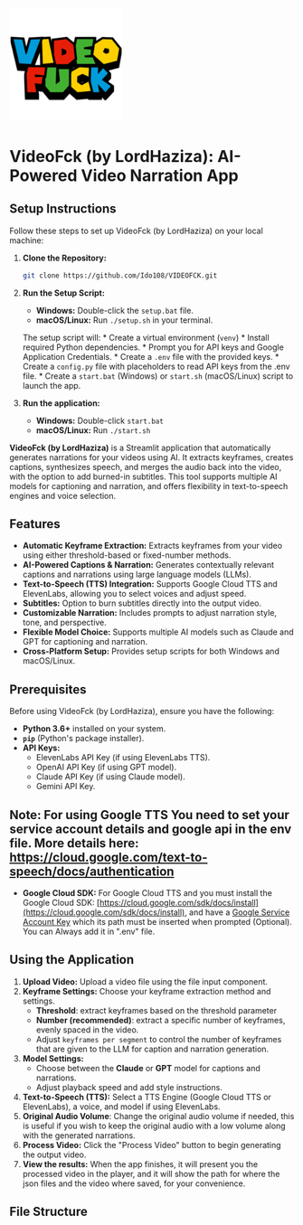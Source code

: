 # <img src="logo.png" alt="VideoFck Logo" width="200"/> 


# VideoFck (by LordHaziza): AI-Powered Video Narration App


## Setup Instructions

Follow these steps to set up VideoFck (by LordHaziza) on your local machine:

1.  **Clone the Repository:**
    ```bash
    git clone https://github.com/Ido108/VIDEOFCK.git
    ```
2.  **Run the Setup Script:**

    *   **Windows:** Double-click the `setup.bat` file.
    *   **macOS/Linux:** Run `./setup.sh` in your terminal.

    The setup script will:
        * Create a virtual environment (`venv`)
        * Install required Python dependencies.
        * Prompt you for API keys and Google Application Credentials.
        * Create a `.env` file with the provided keys.
        * Create a `config.py` file with placeholders to read API keys from the .env file.
        * Create a `start.bat` (Windows) or `start.sh` (macOS/Linux) script to launch the app.

3.  **Run the application:**
    *   **Windows:** Double-click `start.bat`
    *   **macOS/Linux:** Run `./start.sh`

**VideoFck (by LordHaziza)** is a Streamlit application that automatically generates narrations for your videos using AI. It extracts keyframes, creates captions, synthesizes speech, and merges the audio back into the video, with the option to add burned-in subtitles. This tool supports multiple AI models for captioning and narration, and offers flexibility in text-to-speech engines and voice selection.

## Features

*   **Automatic Keyframe Extraction:** Extracts keyframes from your video using either threshold-based or fixed-number methods.
*   **AI-Powered Captions & Narration:** Generates contextually relevant captions and narrations using large language models (LLMs).
*   **Text-to-Speech (TTS) Integration:** Supports Google Cloud TTS and ElevenLabs, allowing you to select voices and adjust speed.
*   **Subtitles:** Option to burn subtitles directly into the output video.
*   **Customizable Narration:** Includes prompts to adjust narration style, tone, and perspective.
*   **Flexible Model Choice:** Supports multiple AI models such as Claude and GPT for captioning and narration.
*  **Cross-Platform Setup:** Provides setup scripts for both Windows and macOS/Linux.

## Prerequisites

Before using VideoFck (by LordHaziza), ensure you have the following:

*   **Python 3.6+** installed on your system.
*   **`pip`** (Python's package installer).
*   **API Keys:**
    *   ElevenLabs API Key (if using ElevenLabs TTS).
    *   OpenAI API Key (if using GPT model).
    *   Claude API Key (if using Claude model).
    *   Gemini API Key.
## Note: For using Google TTS You need to set your service account details and google api in the env file. More details here: https://cloud.google.com/text-to-speech/docs/authentication
*   **Google Cloud SDK:** For Google Cloud TTS and you must install the Google Cloud SDK: [https://cloud.google.com/sdk/docs/install](https://cloud.google.com/sdk/docs/install), and have a [Google Service Account Key](https://cloud.google.com/iam/docs/keys-create-delete) which its path must be inserted when prompted (Optional). You can Always add it in ".env" file.




## Using the Application

1.  **Upload Video:** Upload a video file using the file input component.
2.  **Keyframe Settings:** Choose your keyframe extraction method and settings.
    *  **Threshold**: extract keyframes based on the threshold parameter
    *  **Number (recommended)**: extract a specific number of keyframes, evenly spaced in the video.
    *   Adjust `keyframes per segment` to control the number of keyframes that are given to the LLM for caption and narration generation.
3.  **Model Settings:**
    *   Choose between the **Claude** or **GPT** model for captions and narrations.
    *   Adjust playback speed and add style instructions.
4.  **Text-to-Speech (TTS):** Select a TTS Engine (Google Cloud TTS or ElevenLabs), a voice, and model if using ElevenLabs.
6.  **Original Audio Volume**: Change the original audio volume if needed, this is useful if you wish to keep the original audio with a low volume along with the generated narrations.
7.  **Process Video:** Click the "Process Video" button to begin generating the output video.
8.  **View the results:** When the app finishes, it will present you the processed video in the player, and it will show the path for where the json files and the video where saved, for your convenience.

## File Structure